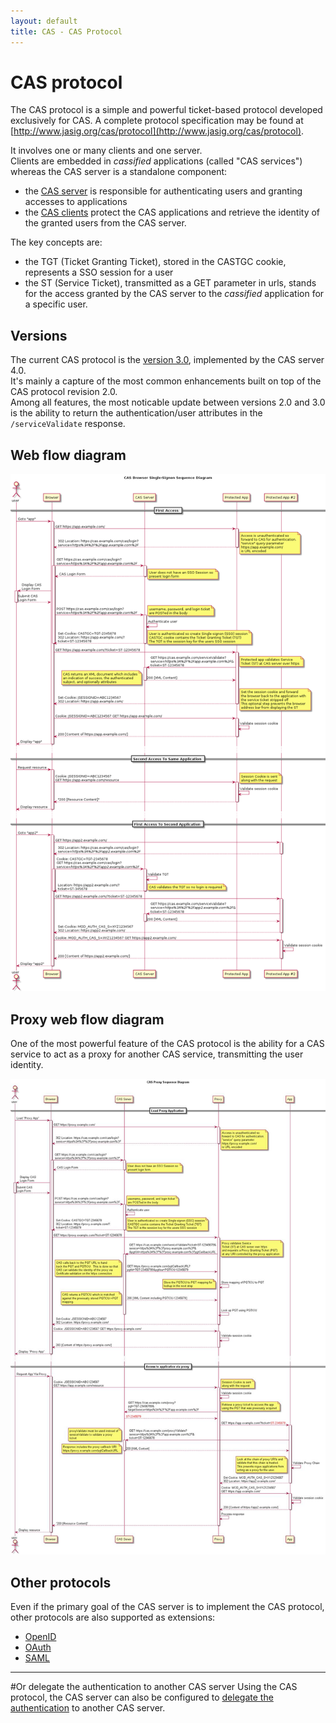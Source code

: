 ```yaml
---
layout: default
title: CAS - CAS Protocol
---
```



# CAS protocol
The CAS protocol is a simple and powerful ticket-based protocol developed exclusively for CAS. A complete protocol specification may be found at [http://www.jasig.org/cas/protocol](http://www.jasig.org/cas/protocol).

It involves one or many clients and one server.  
Clients are embedded in *cassified* applications (called "CAS services") whereas the CAS server is a standalone component:
- the [CAS server](../installation/Configuring-Authentication-Components.html) is responsible for authenticating users and granting accesses to applications
- the [CAS clients](../integration/CAS-Clients.html) protect the CAS applications and retrieve the identity of the granted users from the CAS server.

The key concepts are:
- the TGT (Ticket Granting Ticket), stored in the CASTGC cookie, represents a SSO session for a user
- the ST (Service Ticket), transmitted as a GET parameter in urls, stands for the access granted by the CAS server to the *cassified* application for a specific user.



## Versions
The current CAS protocol is the [version 3.0](https://github.com/Jasig/cas/blob/master/cas-server-protocol/3.0/cas_protocol_3_0.md), implemented by the CAS server 4.0.  
It's mainly a capture of the most common enhancements built on top of the CAS protocol revision 2.0.  
Among all features, the most noticable update between versions 2.0 and 3.0 is the ability to return the authentication/user attributes in the `/serviceValidate` response.




## Web flow diagram

<a href="../images/cas_flow_diagram.png" target="_blank"><img src="../images/cas_flow_diagram.png" alt="CAS Web flow diagram" title="CAS Web flow diagram" /></a>




## Proxy web flow diagram
One of the most powerful feature of the CAS protocol is the ability for a CAS service to act as a proxy for another CAS service, transmitting the user identity.

<a href="../images/cas_proxy_flow_diagram.jpg" target="_blank"><img src="../images/cas_proxy_flow_diagram.jpg" alt="CAS Proxy web flow diagram" title="CAS Proxy web flow diagram" /></a>




## Other protocols
Even if the primary goal of the CAS server is to implement the CAS protocol, other protocols are also supported as extensions:
- [OpenID](../protocol/OpenID-Protocol.html)
- [OAuth](../protocol/OAuth-Protocol.html)
- [SAML](../protocol/SAML-Protocol.html)

***



#Or delegate the authentication to another CAS server
Using the CAS protocol, the CAS server can also be configured to [delegate the authentication](../integration/Delegate-Authentication.html) to another CAS server.

